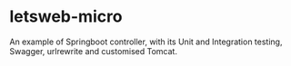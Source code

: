 # letsweb-micro
An example of Springboot controller, with its Unit and Integration testing, Swagger, urlrewrite and customised Tomcat.
